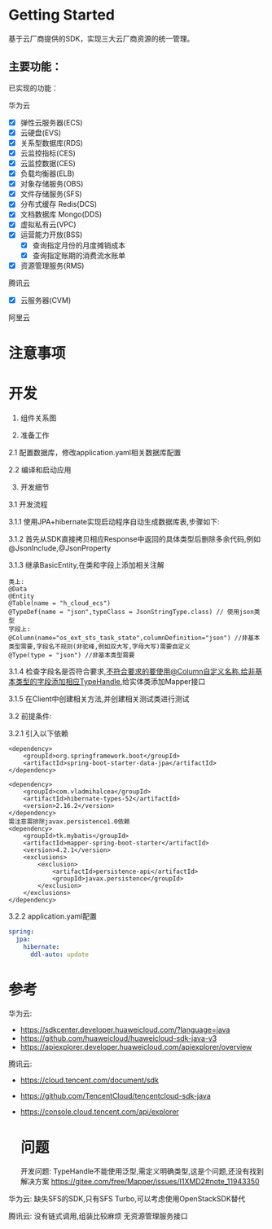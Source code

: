 # Getting Started

基于云厂商提供的SDK，实现三大云厂商资源的统一管理。

## 主要功能：

已实现的功能：

华为云

- [x] 弹性云服务器(ECS)
- [x] 云硬盘(EVS)
- [x] 关系型数据库(RDS)
- [x] 云监控指标(CES)
- [x] 云监控数据(CES)
- [x] 负载均衡器(ELB)
- [x] 对象存储服务(OBS)
- [x] 文件存储服务(SFS)
- [x] 分布式缓存 Redis(DCS)
- [x] 文档数据库 Mongo(DDS)
- [x] 虚拟私有云(VPC)
- [x] 运营能力开放(BSS)
  - [x] 查询指定月份的月度摊销成本
  - [x] 查询指定账期的消费流水账单
- [x] 资源管理服务(RMS)

腾讯云

- [x] 云服务器(CVM)

阿里云

# 注意事项

# 开发

1. 组件关系图

2. 准备工作

2.1 配置数据库，修改application.yaml相关数据库配置

2.2 编译和启动应用

3. 开发细节

3.1 开发流程

3.1.1 使用JPA+hibernate实现启动程序自动生成数据库表,步骤如下:

3.1.2 首先从SDK直接拷贝相应Response中返回的具体类型后删除多余代码,例如@JsonInclude,@JsonProperty

3.1.3 继承BasicEntity,在类和字段上添加相关注解

```shell
类上:
@Data
@Entity
@Table(name = "h_cloud_ecs")
@TypeDef(name = "json",typeClass = JsonStringType.class) // 使用json类型
字段上:
@Column(name="os_ext_sts_task_state",columnDefinition="json") //非基本类型需要,字段名不规则(非驼峰,例如双大写,字母大写)需要自定义
@Type(type = "json") //非基本类型需要
```

3.1.4 检查字段名是否符合要求,不符合要求的要使用@Column自定义名称.给非基本类型的字段添加相应TypeHandle,给实体类添加Mapper接口

3.1.5 在Client中创建相关方法,并创建相关测试类进行测试

3.2 前提条件:

3.2.1 引入以下依赖

```shell
<dependency>
    <groupId>org.springframework.boot</groupId>
    <artifactId>spring-boot-starter-data-jpa</artifactId>
</dependency>

<dependency>
    <groupId>com.vladmihalcea</groupId>
    <artifactId>hibernate-types-52</artifactId>
    <version>2.16.2</version>
</dependency>
需注意需排除javax.persistence1.0依赖
<dependency>
    <groupId>tk.mybatis</groupId>
    <artifactId>mapper-spring-boot-starter</artifactId>
    <version>4.2.1</version>
    <exclusions>
        <exclusion>
            <artifactId>persistence-api</artifactId>
            <groupId>javax.persistence</groupId>
        </exclusion>
    </exclusions>
</dependency>
```

3.2.2 application.yaml配置

```yaml
spring:
  jpa:
    hibernate:
      ddl-auto: update
```

# 参考

华为云:

- https://sdkcenter.developer.huaweicloud.com/?language=java
- https://github.com/huaweicloud/huaweicloud-sdk-java-v3
- https://apiexplorer.developer.huaweicloud.com/apiexplorer/overview

腾讯云:

- https://cloud.tencent.com/document/sdk
- https://github.com/TencentCloud/tencentcloud-sdk-java
- https://console.cloud.tencent.com/api/explorer
  
  # 问题
  
  开发问题:
  TypeHandle不能使用泛型,需定义明确类型,这是个问题,还没有找到解决方案
  https://gitee.com/free/Mapper/issues/I1XMD2#note_11943350

华为云:
缺失SFS的SDK,只有SFS Turbo,可以考虑使用OpenStackSDK替代

腾讯云:
没有链式调用,组装比较麻烦
无资源管理服务接口
